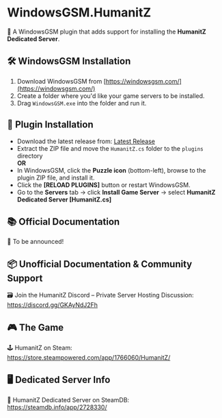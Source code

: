 # WindowsGSM.HumanitZ

🧩 A WindowsGSM plugin that adds support for installing the **HumanitZ Dedicated Server**.

## 🛠️ WindowsGSM Installation

1. Download WindowsGSM from [https://windowsgsm.com/](https://windowsgsm.com/)
2. Create a folder where you'd like your game servers to be installed.
3. Drag `WindowsGSM.exe` into the folder and run it.

## 🔌 Plugin Installation

- Download the latest release from: [Latest Release](https://github.com/0mnifarious/WindowsGSM.HumanitZ/releases/tag/Latest)
- Extract the ZIP file and move the `HumanitZ.cs` folder to the `plugins` directory  
  **OR**  
- In WindowsGSM, click the **Puzzle icon** (bottom-left), browse to the plugin ZIP file, and install it.
- Click the **[RELOAD PLUGINS]** button or restart WindowsGSM.
- Go to the **Servers** tab → click **Install Game Server** → select **HumanitZ Dedicated Server [HumanitZ.cs]**

## 📚 Official Documentation

📝 To be announced!

## 📦 Unofficial Documentation & Community Support

🗃️ Join the HumanitZ Discord – Private Server Hosting Discussion: https://discord.gg/GKAyNdJ2Fh

## 🎮 The Game

🕹️ HumanitZ on Steam: https://store.steampowered.com/app/1766060/HumanitZ/

## 🖥️ Dedicated Server Info

📡 HumanitZ Dedicated Server on SteamDB: https://steamdb.info/app/2728330/
